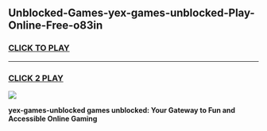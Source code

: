 
## Unblocked-Games-yex-games-unblocked-Play-Online-Free-o83in
<h3>
<a href="https://premium76.site?title=yex-games-unblocked&ref=26A">CLICK TO PLAY</a></h3>
<hr>

<h3>
<a href="https://premium76.site?title=yex-games-unblocked&ref=26A">CLICK 2 PLAY</a>
  
</h3>

<a href="https://premium76.site?title=yex-games-unblocked&ref=26A"><img src="https://clearcache.store/games.png"></a>


**yex-games-unblocked games unblocked: Your Gateway to Fun and Accessible Online Gaming**
